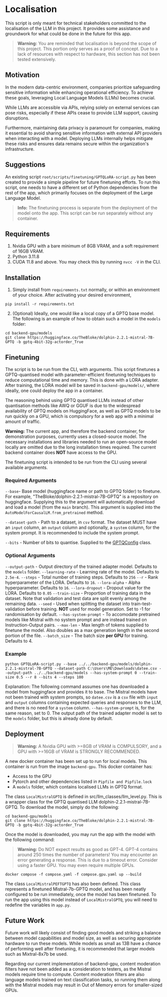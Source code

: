 # Localisation
This script is only meant for technical stakeholders committed to the localisation of the LLM in this project. It provides some assistance and groundwork for what could be done in the future for this app.
> **Warning:**
> You are reminded that localisation is beyond the scope of this project. This portion only serves as a proof of concept. Due to a lack of resources with respect to hardware, this section has not been tested extensively.

## Motivation

In the modern data-centric environment, companies prioritize safeguarding sensitive information while enhancing operational efficiency. To achieve these goals, leveraging Local Language Models (LLMs) becomes crucial.

While LLMs are accessible via APIs, relying solely on external services can pose risks, especially if these APIs cease to provide LLM support, causing disruptions.

Furthermore, maintaining data privacy is paramount for companies, making it essential to avoid sharing sensitive information with external API providers when interacting with a model. Deploying LLMs internally helps mitigate these risks and ensures data remains secure within the organization's infrastructure.

## Suggestions

An existing script `root/scripts/finetuning/GPTQLoRA-script.py` has been created to provide a simple pipeline for future finetuning efforts. To run this script, one needs to have a different set of Python dependencies from the rest of the app, which primarily focuses on the deployment of the Large Language Model.

> **Info:** The finetuning process is separate from the deployment of the model onto the app. This script can be run separately without any container.

## Requirements
1. Nvidia GPU with a bare minimum of 8GB VRAM, and a soft requirement of 16GB VRAM.
2. Python 3.11.8
3. CUDA 11.8 and above. You may check this by running `nvcc -V` in the CLI.

## Installation

1. Simply install from `requirements.txt` normally, or within an environment of your choice. After activating your desired environment,
```shell
pip install -r requirements.txt
```
2. (Optional) Ideally, one would like a local copy of a GPTQ base model. The following is an example of how to obtain such a model in the `models` folder:
```shell
cd backend-gpu/models
git clone https://huggingface.co/TheBloke/dolphin-2.2.1-mistral-7B-GPTQ -b gptq-4bit-32g-actorder_True
```

## Finetuning

The script is to be run from the CLI, with arguments. This script finetunes a GPTQ-quantised model with parameter-efficient finetuning techniques to reduce computational time and memory. This is done with a LORA adapter. After training, the LORA model will be saved in `backend-gpu/models/`, where ideally, one could deploy the app in a container.

The reasoning behind using GPTQ quantised LLMs instead of other quantisation methods like AWQ or GGUF is due to the widespread availability of GPTQ models on HuggingFace, as well as GPTQ models to be run quickly on a GPU, which is compulsory for a web app with a minimal amount of traffic.

**Warning:** The current app, and therefore the backend container, for demonstration purposes, currently uses a closed-source model. The necessary installations and libraries needed to run an open-source model locally are omitted due to the long installation times required. The current backend container does **NOT** have access to the GPU.

The finetuning script is intended to be run from the CLI using several available arguments.

### **Required** Arguments

`--base`- Base model (huggingface name or path to GPTQ folder) to finetune. For example, "TheBloke/dolphin-2.2.1-mistral-7B-GPTQ" is a repository on huggingface. Supplying this to the argument will automatically download and load a model (from the `main` branch). This argument is supplied into the `AutoModelForCausalLM.from_pretrained` method.

`--dataset-path` - Path to a dataset, in `csv` format. The dataset MUST have an `input` column, an `output` column and optionally, a `system` column, for the system prompt. It is recommended to include the system prompt.

`--bits` - Number of bits to quantise. Supplied to the [GPTQConfig](https://huggingface.co/docs/transformers/main_classes/quantization#transformers.GPTQConfig) class.

### Optional Arguments

`--output-path` - Output directory of the trained adapter model. Defaults to the `models` folder.
`--learning-rate` - Learning rate of the model. Defaults to `2.5e-4`.
`--steps` - Total number of training steps. Defaults to `256`
`--r` - Rank hyperparameter of the LORA. Defaults to `16`.
`--lora-alpha` - Alpha hyperparameter. Defaults to `16`.
`--lora-dropout` - Dropout value for the LORA. Defaults to `0.05`
`--train-size` - Proportion of training data in the dataset. Note that validation and test data are split evenly among the remaining data.
`--seed` - Used when splitting the dataset into train-test-validation before training. **NOT** used for model generation. Set to -1 for randomisation by default.
`--has-system-prompt` - To accomodate pretrained models like Mistral with no system prompt and are instead trained on Instruction-Output pairs.
`--max-len` - Max length of tokens supplied to finetune the model. Also doubles as a max generation length in the second portion of the file.
`--batch_size` - The batch size **per GPU** for training. Defaults to 4.

### Example
```shell
python GPTQLoRA-script.py --base ../../backend-gpu/models/dolphin-2.2.1-mistral-7B-GPTQ --dataset-path C:\Users\ME\Downloads\datee.csv --output-path ../../backend-gpu/models --has-system-prompt 0 --train-size 0.5 --r 8 --bits 4 --steps 100
```
Explanation:
The following command assumes one has downloaded a model from huggingface and provides it to base. The Mistral models have not been trained with system prompts, so `datee.csv` is a `csv` file with `input` and `output` columns containing expected queries and responses to the LLM, and there is no need for a `system` column. `--has-system-prompt` is, for the same reason, set to 0. The output path of the trained adapter model is set to the `models` folder, but this is already done by default.


## Deployment

> **Warning:**
> A Nvidia GPU with >=8GB of VRAM is COMPULSORY, and a GPU with >=16GB of VRAM is STRONGLY RECOMMENDED.

A new docker container has been set up to run for local models. This container is run from the image `backend-gpu`. This docker container has:
 - Access to the GPU
 - Pytorch and other dependencies listed in `Pipfile and Pipfile.lock`
 - A `models` folder, which contains localised LLMs in GPTQ format.

The class `LocalMistralGPTQ` is defined in src/llm_classes/llm_level.py. This is a wrapper class for the GPTQ quantised LLM dolphin-2.2.1-mistral-7B-GPTQ. To download the model, simply do the following:

```shell
cd backend-gpu/models
git clone https://huggingface.co/TheBloke/dolphin-2.2.1-mistral-7B-GPTQ -b gptq-4bit-32g-actorder_True
```

Once the model is downloaded, you may run the app with the model with the following command:
> **Warning:**
> Do NOT expect results as good as GPT-4. GPT-4 contains around 250 times the number of parameters!
> You may encounter an error generating a response. This is due to a timeout error. Consider using a faster GPU.
> You may even require multiple GPUs.

```shell
docker compose -f compose.yaml -f compose.gpu.yaml up --build
```

The class `LocalMistralPEFTGPTQ` has also been defined. This class represents a finetuned Mistral-7b-GPTQ model, and has been neatly configured to be run immediately, once the model has been finetuned. To run the app using this model instead of `LocalMistralGPTQ`, you will need to redefine the variables in `app.py`.

## Future Work

Future work will likely consist of finding good models and striking a balance between model capabilities and model size, as well as securing appropriate hardware to run these models. While models as small as 13B have a chance of performing well after finetuning, it is recommended that larger models such as Mixtral-8x7b be used.

Regarding our current implementation of backend-gpu, content moderation filters have not been added as a consideration to testers, as the Mistral models require time to compute. Content moderation filters are also language models trained on text classification tasks, so running them along with the Mistral models may result in Out of Memory errors for smaller-sized GPUs.
